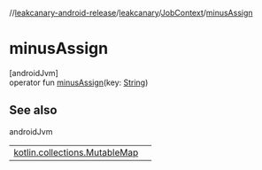 //[leakcanary-android-release](../../../index.md)/[leakcanary](../index.md)/[JobContext](index.md)/[minusAssign](minus-assign.md)

# minusAssign

[androidJvm]\
operator fun [minusAssign](minus-assign.md)(key: [String](https://kotlinlang.org/api/latest/jvm/stdlib/kotlin/-string/index.html))

## See also

androidJvm

| | |
|---|---|
| [kotlin.collections.MutableMap](https://kotlinlang.org/api/latest/jvm/stdlib/kotlin.collections/-mutable-map/remove.html) |  |
